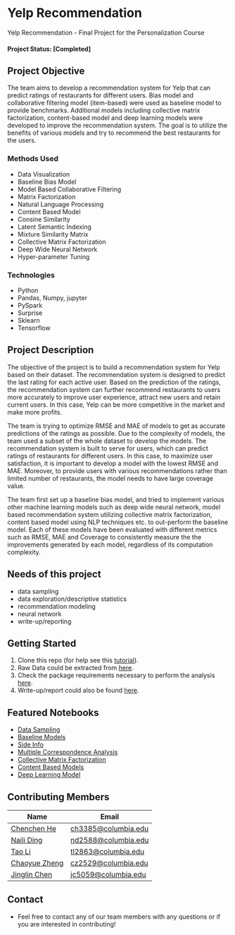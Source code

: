 # Yelp Recommendation
Yelp Recommendation - Final Project for the Personalization Course

#### Project Status: [Completed]

## Project Objective
The team aims to develop a recommendation system for Yelp that can predict ratings of restaurants for different users. Bias model and collaborative filtering model (item-based) were used as baseline model to provide benchmarks. Additional models including collective matrix factorization, content-based model and deep learning models were developed to improve the recommendation system. The goal is to utilize the benefits of various models and try to recommend the best restaurants for the users. 

### Methods Used
* Data Visualization
* Baseline Bias Model
* Model Based Collaborative Filtering
* Matrix Factorization
* Natural Language Processing
* Content Based Model
* Consine Similarity
* Latent Semantic Indexing
* Mixture Similarity Matrix
* Collective Matrix Factorization
* Deep Wide Neural Network
* Hyper-parameter Tuning

### Technologies
* Python
* Pandas, Numpy, jupyter
* PySpark
* Surprise
* Sklearn
* Tensorflow 

## Project Description
The objective of the project is to build a recommendation system for Yelp based on their dataset. The recommendation system is designed to predict the last rating for each active user. Based on the prediction of the ratings, the recommendation system can further recommend restaurants to users more accurately to improve user experience, attract new users and retain current users. In this case, Yelp can be more competitive in the market and make more profits.

The team is trying to optimize RMSE and MAE of models to get as accurate predictions of the ratings as possible. Due to the complexity of models, the team used a subset of the whole dataset to develop the models. The recommendation system is built to serve for users, which can predict ratings of restaurants for different users. In this case, to maximize user satisfaction, it is important to develop a model with the lowest RMSE and MAE. Moreover, to provide users with various recommendations rather than limited number of restaurants, the model needs to have large coverage value. 

The team first set up a baseline bias model, and tried to implement various other machine learning models such as deep wide neural network, model based recommendation system utilizing collective matrix factorization, content based model using NLP techniques etc. to out-perform the baseline model. Each of these models have been evaluated with different metrics such as RMSE, MAE and Coverage to consistently measure the the improvements generated by each model, regardless of its computation complexity. 

## Needs of this project

- data sampling
- data exploration/descriptive statistics
- recommendation modeling
- neural network 
- write-up/reporting

## Getting Started

1. Clone this repo (for help see this [tutorial](https://help.github.com/articles/cloning-a-repository/)).
2. Raw Data could be extracted from [here](https://www.yelp.com/dataset/challenge).
3. Check the package requirements necessary to perform the analysis [here](https://github.com/ds-personalization/project-2-final-sky_walkers/blob/master/requirements.txt).
4. Write-up/report could also be found [here](https://github.com/ds-personalization/project-2-final-sky_walkers/blob/master/IEOR4571_Final_Project_Report.pdf).

## Featured Notebooks
* [Data Sampling](https://github.com/ds-personalization/project-2-final-sky_walkers/blob/master/Data%20Sampling.ipynb)
* [Baseline Models](https://github.com/ds-personalization/project-2-final-sky_walkers/blob/master/Baseline.ipynb)
* [Side Info](https://github.com/ds-personalization/project-2-final-sky_walkers/blob/master/Side%20Info.ipynb)
* [Multiple Correspondence Analysis ](https://github.com/ds-personalization/project-2-final-sky_walkers/blob/master/Multiple%20Correspondence%20Analysis.ipynb)
* [Collective Matrix Factorization](https://github.com/ds-personalization/project-2-final-sky_walkers/blob/master/Collective%20Matrix%20Factorization%20Model.ipynb)
* [Content Based Models](https://github.com/ds-personalization/project-2-final-sky_walkers/blob/master/Content%20Based%20Models.ipynb)
* [Deep Learning Model](https://github.com/ds-personalization/project-2-final-sky_walkers/blob/master/Deep%20Wide%20Model.ipynb)

## Contributing Members

|Name     |  Email   | 
|------|-----------------|
|[Chenchen He](https://github.com/ch3385) | ch3385@columbia.edu | 
|[Naili Ding](https://github.com/nding17)| nd2588@columbia.edu        |
|[Tao Li](https://github.com/Megatao) |     tl2863@columbia.edu    |
|[Chaoyue Zheng](https://github.com/chaoyuezheng) |     cz2529@columbia.edu    |
|[Jinglin Chen](https://github.com/Jinglinchen97) |     jc5059@columbia.edu    |


## Contact
* Feel free to contact any of our team members with any questions or if you are interested in contributing!
